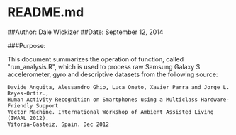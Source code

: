 # README.md

##Author: Dale Wickizer
##Date: September 12, 2014


###Purpose: 

This document summarizes the operation of function, called "run\_analysis.R", which is used
to process raw Samsung Galaxy S accelerometer, gyro and descriptive datasets from the following 
source:

	Davide Anguita, Alessandro Ghio, Luca Oneto, Xavier Parra and Jorge L. Reyes-Ortiz.,
	Human Activity Recognition on Smartphones using a Multiclass Hardware-Friendly Support 
	Vector Machine. International Workshop of Ambient Assisted Living (IWAAL 2012). 
	Vitoria-Gasteiz, Spain. Dec 2012
	
	

